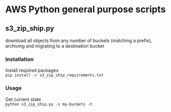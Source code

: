 # AWS Python general purpose scripts

## s3_zip_ship.py
download all objects from any number of buckets (matching a prefix), archiving and migrating to a destination bucket

### Installation
Install required packages<br>
`pip install -r s3_zip_ship_requirements.txt`

### Usage
Get current state<br>
`python s3_zip_ship.py -s my-buckets -t`